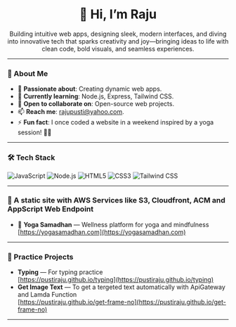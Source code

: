 <div align="center">
 
  <h1>👋 Hi, I’m Raju </h1>
  <p>Building intuitive web apps, designing sleek, modern interfaces, and diving into innovative tech that sparks creativity and joy—bringing ideas to life with clean code, bold visuals, and seamless experiences.</p>
</div>

---

### 🚀 About Me
- 👀 **Passionate about**: Creating dynamic web apps.
- 🌱 **Currently learning**: Node.js, Express, Tailwind CSS.
- 💞️ **Open to collaborate on**: Open-source web projects.
- 📫 **Reach me**: rajupusti@yahoo.com.
- ⚡ **Fun fact**: I once coded a website in a weekend inspired by a yoga session! 🧘‍♂️

---

### 🛠️ Tech Stack
![JavaScript](https://img.shields.io/badge/-JavaScript-F7DF1E?logo=javascript&logoColor=black&style=flat)
![Node.js](https://img.shields.io/badge/-Node.js-339933?logo=node.js&logoColor=white&style=flat)
![HTML5](https://img.shields.io/badge/-HTML5-E34F26?logo=html5&logoColor=white&style=flat)
![CSS3](https://img.shields.io/badge/-CSS3-1572B6?logo=css3&logoColor=white&style=flat)
![Tailwind CSS](https://img.shields.io/badge/-Tailwind_CSS-38B2AC?logo=tailwind-css&logoColor=white&style=flat)

---

### 🌟 A static site with AWS Services like S3, Cloudfront, ACM and AppScript Web Endpoint
- 🧘 **Yoga Samadhan** — Wellness platform for yoga and mindfulness  
   [https://yogasamadhan.com](https://yogasamadhan.com)

---

### 🌟 Practice Projects
-  **Typing** — For typing practice  
  [https://pustiraju.github.io/typing](https://pustiraju.github.io/typing)
-  **Get Image Text** — To get a tergeted text automatically with ApiGateway and Lamda Function  
  [https://pustiraju.github.io/get-frame-no](https://pustiraju.github.io/get-frame-no)

---

